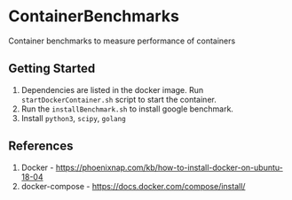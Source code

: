 # ContainerBenchmarks
Container benchmarks to measure performance of containers

## Getting Started
1. Dependencies are listed in the docker image. Run `startDockerContainer.sh` script to start the container.
2. Run the `installBenchmark.sh` to install google benchmark.
3. Install `python3`, `scipy`, `golang`

## References
1. Docker - https://phoenixnap.com/kb/how-to-install-docker-on-ubuntu-18-04
2. docker-compose - https://docs.docker.com/compose/install/